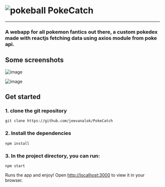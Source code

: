 #  ![pokeball](https://user-images.githubusercontent.com/40180496/187277407-e1729fba-1c33-4072-80da-958e1e53d475.png) PokeCatch
---

### A webapp for all pokemon fantics out there, a custom pokedex made with reactjs fetching data using axios module from poke api.


## Some screenshots
![image](https://user-images.githubusercontent.com/40180496/187279004-66d935fd-22fd-4020-9a72-3b9b996d2fab.png)

![image](https://user-images.githubusercontent.com/40180496/187279106-86413856-34c2-4d92-992b-77c1982ac449.png)









## Get started

### 1. clone the git repository
`git clone https://github.com/jeevanalok/PokeCatch `

### 2. Install the dependencies
`npm install`

### 3. In the project directory, you can run:

`npm start`

Runs the app and enjoy!
Open [http://localhost:3000](http://localhost:3000) to view it in your browser.

